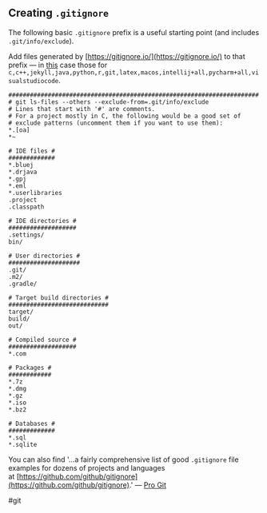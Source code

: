 ## Creating `.gitignore`

The following basic `.gitignore` prefix is a useful starting point (and includes `.git/info/exclude`). 

Add files generated by [https://gitignore.io/](https://gitignore.io/) to that prefix &mdash; in [this](https://github.com/dcpetty/first/blob/main/.gitignore) case those for `c,c++,jekyll,java,python,r,git,latex,macos,intellij+all,pycharm+all,visualstudiocode`.

```git
######################################################################
# git ls-files --others --exclude-from=.git/info/exclude
# Lines that start with '#' are comments.
# For a project mostly in C, the following would be a good set of
# exclude patterns (uncomment them if you want to use them):
*.[oa]
*~

# IDE files #
#############
*.bluej
*.drjava
*.gpj
*.eml
*.userlibraries
.project
.classpath

# IDE directories #
###################
.settings/
bin/

# User directories #
####################
.git/
.m2/
.gradle/

# Target build directories #
############################
target/
build/
out/

# Compiled source #
###################
*.com

# Packages #
############
*.7z
*.dmg
*.gz
*.iso
*.bz2

# Databases #
#############
*.sql
*.sqlite
```

You can also find '&hellip;a fairly comprehensive list of good `.gitignore` file examples for dozens of projects and languages at [https://github.com/github/gitignore](https://github.com/github/gitignore).' &mdash; [Pro Git](https://git-scm.com/book/en/v2)

#git